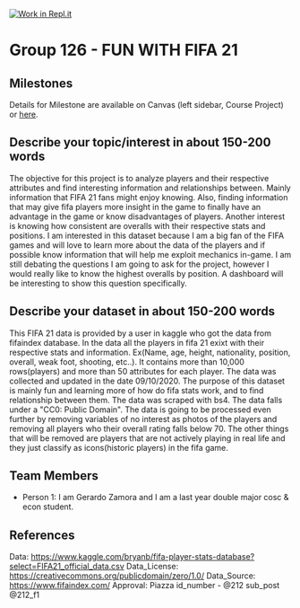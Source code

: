 [![Work in Repl.it](https://classroom.github.com/assets/work-in-replit-14baed9a392b3a25080506f3b7b6d57f295ec2978f6f33ec97e36a161684cbe9.svg)](https://classroom.github.com/online_ide?assignment_repo_id=314009&assignment_repo_type=GroupAssignmentRepo)
# Group 126 - FUN WITH FIFA 21 

## Milestones

Details for Milestone are available on Canvas (left sidebar, Course Project) or [here](https://firas.moosvi.com/courses/data301/project/milestone01.html).

## Describe your topic/interest in about 150-200 words

The objective for this project is to analyze players and their respective attributes and find interesting information and relationships between. Mainly information that FIFA 21 fans might enjoy knowing. Also, finding information that may give fifa players more insight in the game to finally have an advantage in the game or know disadvantages of players. Another interest is knowing how consistent are overalls with their respective stats and positions. I am interested in this dataset because I am a big fan of the FIFA games and will love to learn more about the data of the players and if possible know information that will help me exploit mechanics in-game. I am still debating the questions I am going to ask for the project, however I would really like to know the highest overalls by position. A dashboard will be interesting to show this question specifically.

## Describe your dataset in about 150-200 words

This FIFA 21 data is provided by a user in kaggle who got the data from fifaindex database. In the data all the players in fifa 21 exixt with their respective stats and information. Ex(Name, age, height, nationality, position, overall, weak foot, shooting, etc..). It contains more than 10,000 rows(players) and more than 50 attributes for each player. The data was collected and updated in the date 09/10/2020. The purpose of this dataset is mainly fun and learning more of how do fifa stats work, and to find relationship between them. The data was scraped with bs4. The data falls under a "CC0: Public Domain". The data is going to be processed even further by removing variables of no interest as photos of the players and removing all players who their overall rating falls below 70. The other things that will be removed are players that are not actively playing in real life and they just classify as icons(historic players) in the fifa game.

## Team Members

- Person 1: I am Gerardo Zamora and I am a last year double major cosc & econ student.

## References

Data: https://www.kaggle.com/bryanb/fifa-player-stats-database?select=FIFA21_official_data.csv
Data_License: https://creativecommons.org/publicdomain/zero/1.0/
Data_Source: https://www.fifaindex.com/
Approval: Piazza id_number - @212 sub_post @212_f1
